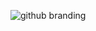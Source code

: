 
![github branding](https://github.com/user-attachments/assets/0a29f8ae-5cfb-42b8-87e4-8c38165fbd22)

